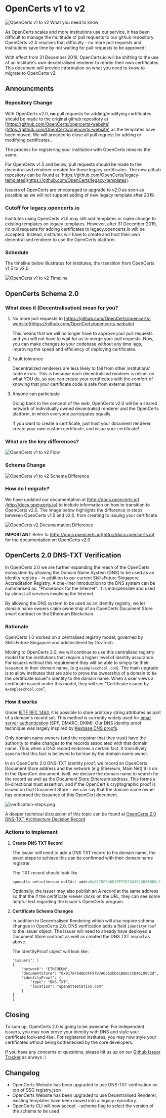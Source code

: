 # OpenCerts v1 to v2

![OpenCerts v1 to v2 What you need to know](../assets/schema2-update/schema2-update.png)

As OpenCerts scales and more institutions use our service, it has been difficult to manage the multitude of pull requests to our github repository. OpenCerts v2.0 resolves that difficulty - no more pull requests and institutions save time by not waiting for pull requests to be approved!

With effect from 31 December 2019, OpenCerts.io will be shifting to the use of an institute's own decentralised renderer to render their own certificates. This document will provide information on what you need to know to migrate to OpenCerts v2.

## Announcments

### Repository Change

With OpenCerts v2.0, **no** pull requests for adding/modifying certificates should be made to the original github repository at [https://github.com/OpenCerts/opencerts-website](https://github.com/OpenCerts/opencerts-website) as the templates have been moved. We will proceed to close all pull request for adding or modifying certificates.. 

The process for registering your institution with OpenCerts remains the same.

For OpenCerts v1.5 and below, pull requests should be made to the decentralised renderer created for these legacy certificates. The new github repository can be found at [https://github.com/OpenCerts/legacy-templates](https://github.com/OpenCerts/legacy-templates). 

Issuers of OpenCerts are encouraged to upgrade to v2.0 as soon as possible as we will not support adding of new legacy template after 2019.

### Cutoff for legacy.opencerts.io

Institutes using OpenCerts v1.5 may still add templates or make change to existing templates on legacy templates. However, after 31 December 2019, no pull requests for adding certificates to legacy.opencerts.io will be accepted. Instead, institutes will have to create and host their own decentralised renderer to use the OpenCerts platform.

### Schedule

The timeline below illustrates for institutes, the transition from OpenCerts v1.5 to v2.0.

![OpenCerts v1 to v2 Timeline](../assets/schema2-update/schema2_timeline.png)

## OpenCerts Schema 2.0

### What does it (Decentralisation) mean for you?

1. No more pull requests to [https://github.com/OpenCerts/opencerts-website](https://github.com/OpenCerts/opencerts-website)

   This means that we will no longer have to approve your pull requests and you will not have to wait for us to merge your pull requests. Now, you can make changes to your codebase without any time lags, improving the speed and efficiency of deploying certificates.

2. Fault tolerance

   Decentralized renderers are less likely to fail from other institutions' code errors. This is because each decentralised renderer is reliant on what YOU do, so you can create your certificates with the comfort of knowing that your certificate code is safe from external parties.

3. Anyone can participate

   Going back to the concept of the web, OpenCerts v2.0 will be a shared network of individually owned decentralisd renderer and the OpenCerts platform, in which everyone participates equally.

   If you want to create a certificate, just host your document renderer, create your own custom certificate, and issue your certificate!

### What are the key differences?

![OpenCerts v1 to v2 Flow](../assets/schema2-update/schema2_flow.png)

### Schema Change

![OpenCerts v1 to v2 Schema Difference](../assets/schema2-update/schema2_difference.png)

### How do I migrate?

We have updated our documentation at [http://docs.opencerts.io](http://docs.opencerts.io) to include information on how to transition to OpenCerts v2.0. The image below highlights the difference in steps between OpenCerts v1.5 and v2.0, from creating to issuing your certificate.

![OpenCerts v2 Documentation Difference](../assets/schema2-update/schema2_docs.jpg)

**IMPORTANT** Refer to [http://docs.opencerts.io](http://docs.opencerts.io) for the documentation on OpenCerts v2.0

## OpenCerts 2.0 DNS-TXT Verification

In OpenCerts 2.0 we are further expanding the reach of the OpenCerts ecosystem by allowing the Domain Name System (DNS) to be used as an identity registry - in addition to our current SkillsFuture Singapore Accreditation Registry. A one-liner introduction to the DNS system can be summarised as: "Phonebook for the Internet". It is indispensible and used by almost all services involving the Internet.

By allowing the DNS system to be used as an identity registry, we let domain name owners claim ownership of an OpenCerts Document Store smart contract on the Ethereum Blockchain.

### Rationale

OpenCerts 1.0 worked on a centralised registry model, governed by SkillsFuture Singapore and administered by GovTech. 

Moving to OpenCerts 2.0, we will continue to use this centralised registry model for the institutions that require a higher level of identity assurance. For issuers without this requirement they will be able to simply tie their issuance to their domain name, (e.g `exampleschool.com`). The main upgrade is to allow institutes that are able to prove the ownership of a domain to tie the certificate issuer's identity to the domain name. When a user views a certificate issued under this model, they will see "Certificate issued by `exampleschool.com`", 

### How it works

Under [IETF RFC 1464](https://tools.ietf.org/html/rfc1464), it is possible to store arbitrary string attributes as part of a domain's record set. This method is currently widely used for [email server authentication](https://en.wikipedia.org/wiki/Email_authentication) (SPF, DMARC, DKIM). Our DNS identity proof technique was largely inspired by [Keybase DNS proofs](https://github.com/keybase/keybase-issues/issues/367).

Only domain name owners (and the registrar that they trust) have the authority to make changes to the records associated with that domain name. Thus when a DNS record endorses a certain fact, it transitively asserts that this fact is believed to be true by the domain name owner.

In an OpenCerts 2.0 DNS-TXT identity proof, we record an OpenCerts Document Store address and the network (e.g Ethereum, Main Net) it is on. In the OpenCert document itself, we declare the domain name to search for the record as well as the Document Store Ethereum address. This forms a bi-directional trust assertion, and if the OpenCert's cryptographic proof is issued on that Document Store - we can say that the domain name owner has endorsed the issuance of this OpenCert document.

![verification-steps.png](../assets/dns-verification/verification-steps.png)

A deeper technical discussion of this topic can be found at [OpenCerts 2.0 DNS-TXT Architecture Decision Record](https://github.com/OpenCerts/adr/blob/master/decentralized_identity_proof_DNS-TXT.md)

### Actions to Implement

1. **Create DNS TXT Record**

   The issuer will need to add a DNS TXT record to his domain name, the exact steps to achieve this can be confirmed with their domain name registrar.

   The TXT record should look like

   ```javascript
   openatts net=ethereum netId=1 addr=0x9178F546D3FF57D7A6352bD61B80cCCD46199C2d
   ```

   Optionally, the issuer may also publish an A record at the same address so that the if the certificate viewer clicks on the URL, they can see some helpful text regarding the issuer's OpenCerts program.

2. **Certificate Schema Changes**

   In addition to Decentralised Rendering which will also require schema changes in OpenCerts 2.0, DNS verification adds a field `identityProof` to the issuer object. The issuer will need to already have deployed a Document Store contract as well as created the DNS TXT record as above.

   The identityProof object will look like:

   ```
   "issuers": [
   {
       "network": "ETHEREUM",
       "documentStore": "0x9178F546D3FF57D7A6352bD61B80cCCD46199C2d",
       "identityProof": {
           "type": "DNS-TXT",
           "location": "openattestation.com"
       }
   }
   ]
   ```

## Closing

To sum up, OpenCerts 2.0 is going to be awesome! For independent issuers, you may now prove your identity with DNS and style your certificate look-and-feel. For registered institutes, you may now style your certificates wthout being bottlenecked by the core developers.

If you have any concerns or questions, please hit us up on our [Github Issuer Tracker](https://github.com/OpenCerts/opencerts-documentation/issues) as always :)

## Changelog

- OpenCerts Website has been upgraded to use DNS-TXT verification on top of SSG registry.json
- OpenCerts Website has been upgraded to use Decentralised Renderer, existing templates have been moved into a legacy repository.
- OpenCerts CLI will now accept --schema flag to select the version of the schema to be used
